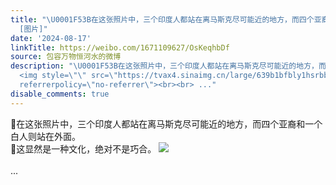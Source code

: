 ```yaml
---
title: "\U0001F53B在这张照片中，三个印度人都站在离马斯克尽可能近的地方，而四个亚裔和一个白人则站在外面。\U0001F53B这显然是一种文化，绝对不是巧合。
  [图片]"
date: '2024-08-17'
linkTitle: https://weibo.com/1671109627/OsKeqhbDf
source: 包容万物恒河水的微博
description: "\U0001F53B在这张照片中，三个印度人都站在离马斯克尽可能近的地方，而四个亚裔和一个白人则站在外面。<br>\U0001F53B这显然是一种文化，绝对不是巧合。
  <img style=\"\" src=\"https://tvax4.sinaimg.cn/large/639b1bfbly1hsrbbg6u29j20y60poaqt.jpg\"
  referrerpolicy=\"no-referrer\"><br><br> ..."
disable_comments: true
---
```

🔻在这张照片中，三个印度人都站在离马斯克尽可能近的地方，而四个亚裔和一个白人则站在外面。<br>🔻这显然是一种文化，绝对不是巧合。 <img style="" src="https://tvax4.sinaimg.cn/large/639b1bfbly1hsrbbg6u29j20y60poaqt.jpg" referrerpolicy="no-referrer"><br><br> ...